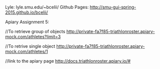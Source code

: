 Lyle: lyle.smu.edu/~bcelii/
Github Pages: http://smu-gui-spring-2015.github.io/bcelii/

Apiary Assignment 5:

//To retrieve group of objects
http://private-fa7f85-triathlonroster.apiary-mock.com/athletes?limit=3

//To retrive single object
http://private-fa7f85-triathlonroster.apiary-mock.com/athletes/1

//link to the apiary page
http://docs.triathlonroster.apiary.io/#